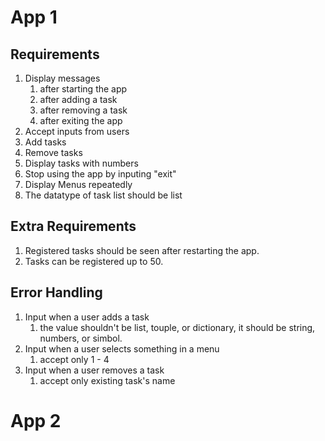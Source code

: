 # App 1
## Requirements
1. Display messages
   1. after starting the app
   2. after adding a task
   3. after removing a task
   4. after exiting the app
2. Accept inputs from users
3. Add tasks
4. Remove tasks
5. Display tasks with numbers
6. Stop using the app by inputing "exit"
7. Display Menus repeatedly
8. The datatype of task list should be list

## Extra Requirements
1. Registered tasks should be seen after restarting the app.
2. Tasks can be registered up to 50.

## Error Handling
1. Input when a user adds a task
   1. the value shouldn't be list, touple, or dictionary, it should be string, numbers, or simbol.
2. Input when a user selects something in a menu
   1. accept only 1 - 4
3. Input when a user removes a task
   1. accept only existing task's name


# App 2
